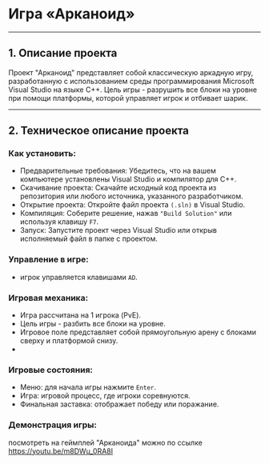 # **Игра «‎Арканоид»‎‎**
_____
## 1. Описание проекта
Проект "Арканоид" представляет собой классическую аркадную игру, разработанную с использованием среды программирования Microsoft Visual Studio на языке C++. Цель игры - разрушить все блоки на уровне при помощи платформы, которой управляет игрок и отбивает шарик.
______
## 2. Техническое описание проекта

### Как установить:
+ Предварительные требования: Убедитесь, что на вашем компьютере установлены Visual Studio и компилятор для C++.
+ Скачивание проекта: Скачайте исходный код проекта из репозитория или любого источника, указанного разработчиком.
+ Открытие проекта: Откройте файл проекта ```(.sln)``` в Visual Studio.
+ Компиляция: Соберите решение, нажав ```"Build Solution"``` или используя клавишу ```F7```.
+ Запуск: Запустите проект через Visual Studio или открыв исполняемый файл в папке с проектом.

### Управление в игре:
+ игрок управляется клавишами ``` AD ```.

### Игровая механика:
- Игра рассчитана на 1 игрока (PvE).
- Цель игры - разбить все блоки на уровне.
- Игровое поле представляет собой прямоугольную арену с блоками сверху и платформой снизу.
- 
### Игровые состояния:
- Меню: для начала игры нажмите ```Enter```.
- Игра: игровой процесс, где игроки соревнуются.
- Финальная заставка: отображает победу или поражание.
### Демонстрация игры:
посмотреть на геймплей "Арканоида" можно по ссылке https://youtu.be/m8DWu_0RA8I
